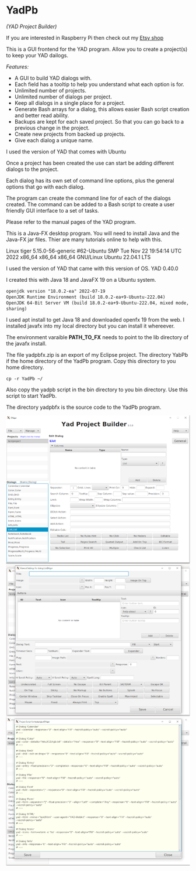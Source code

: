 # YadPb
  *(YAD Project Builder)*  

If you are interested in Raspberry Pi then check out my [Etsy shop](https://www.etsy.com/shop/TigerLuckyCreations?ref=shop_sugg_market)

This is a GUI frontend for the YAD program.  Allow you to create a project(s) to keep your YAD dailogs.

*Features:*

- A GUI to build YAD dialogs with.
- Each field has a tooltip to help you understand what each option is for.
- Unlimited number of projects.
- Unlimited number of dialogs per project.
- Keep all dialogs in a single place for a project.
- Generate Bash arrays for a dialog, this allows easier Bash script creation and better read ability.
- Backups are kept for each saved project.  So that you can go back to a previous change in the project.
- Create new projects from backed up projects.
- Give each dialog a unique name.

I used the version of YAD that comes with Ubuntu

Once a project has been created the use can start be adding different dialogs to the project.

Each dialog has its own set of command line options, plus the general options that go with each dialog.

The program can create the command line for of each of the dialogs created.  The command can be added to a Bash script
to create a user friendly GUI interface to a set of tasks.

Please refer to the manual pages of the YAD program.

This is a Java-FX desktop program.  You will need to install Java and the Java-FX jar files.  Thier are many
tutorials online to help with this.

Linux tiger 5.15.0-56-generic #62-Ubuntu SMP Tue Nov 22 19:54:14 UTC 2022 x86\_64 x86\_64 x86\_64 GNU/Linux
Ubuntu 22.04.1 LTS

I used the version of YAD that came with this version of OS. YAD 0.40.0

I created this with Java 18 and JavaFX 19 on a Ubuntu system.

```
openjdk version "18.0.2-ea" 2022-07-19
OpenJDK Runtime Environment (build 18.0.2-ea+9-Ubuntu-222.04)
OpenJDK 64-Bit Server VM (build 18.0.2-ea+9-Ubuntu-222.04, mixed mode, sharing)
```

I used apt install to get Java 18 and downloaded openfx 19 from the web. I installed javafx into my local
directory but you can install it whereever.

The environment varaible **PATH\_TO\_FX** needs to point to the lib directory of the javafx install.

The file yadpbfx.zip is an export of my Eclipse project.
The directory YabPb if the home directory of the YadPb program.  Copy this directory to you home directory.

    cp -r YadPb ~/

Also copy the yadpb script in the bin directory to you bin directory.  Use this script to start YadPb.

The directory yadpbfx is the source code to the YadPb program.


![Main S creen](/images/yadpb_main.png)
![General Screen](/images/yadpb_general.png)
![Script Screen](/images/script_screen.png)
